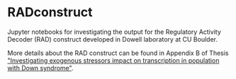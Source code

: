 # RADconstruct
Jupyter notebooks for investigating the output for the Regulatory Activity Decoder (RAD) construct developed in Dowell laboratory at CU Boulder. 

More details about the RAD construct can be found in Appendix B of Thesis ["Investigating exogenous stressors impact on transcription in population with Down syndrome"](https://dna.colorado.edu/media/thesis_pdf/WestfallThesis.pdf).
